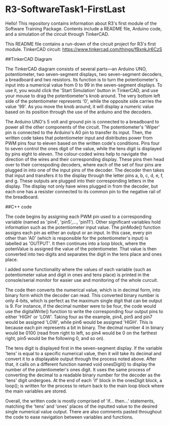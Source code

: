 # R3-SoftwareTask1-FirstLast
 Hello! This repository contains information about R3's first module of the Software Training Package. Contents include a README file, Arduino code, and a simulation of the circuit through TinkerCAD.

This README file contains a run-down of the circuit project for R3's first module. 
TinkerCAD circuit: https://www.tinkercad.com/things/fBxnkJr6CzS


##TinkerCAD Diagram

The TinkerCAD diagram consists of several parts—an Arduino UNO, potentiometer, two seven-segment displays, two seven-segment decoders, a breadboard and two resistors. Its function is to turn the potentiometer's input into a numerical value from 0 to 99 in the seven-segment displays. To use it, you would click the 'Start Simulation' button in TinkerCAD, and use your mouse to drag the potentiometer's knob around. The very bottom left side of the potentiometer represents '0', while the opposite side carries the value '99'. As you move the knob around, it will display a numeric value based on its position through the use of the arduino and the decoders.

The Arduino UNO's 5 volt and ground pin is connected to a breadboard to power all the other components of the circuit. The potentiometer's 'Wiper' pin is connected to the Arduino's A0 pin to transfer its input. Then, the written code takes that potentiometer input and distributes power from PWM pins four to eleven based on the written code's conditions. Pins four to seven control the ones digit of the value, while the tens digit is displayed by pins eight to eleven. The colour-coded wires help to navigate the direction of the wires and their corresponding display. These pins then head over to their correspoding decoders, where each of the set of four pins are plugged in into one of the input pins of the decoder. The decoder then takes that input and transfers it to the display through the letter pins a, b, c, d, e, f, and g. These outputs are plugged into their corresponding letters in the display. The display not only have wires plugged in from the decoder, but each one has a resister connected to its common pin to the negative rail of the breadboard.


##C++ code

The code begins by assigning each PWM pin used to a corresponding variable (named as 'pin4', 'pin5',..., 'pin11'). Other significant variables hold information such as the potentiometer input value. The pinMode() function assigns each pin as either an output or an input. In this case, every pin other than 'A0' (which is responsible for the potentiometer's input) is labelled as 'OUTPUT'. It then continues into a loop block, where the potenValue is assigned the value of the potentiometer. That value is then converted into two digits and separates the digit in the tens place and ones place.

I added some functionality where the values of each variable (such as potentiometer value and digit in ones and tens place) is printed in the console/serial monitor for easier use and monitoring of the whole curcuit. 

The code then converts the numerical value, which is in decimal form, into binary form which the decoder can read. This converted binary number is only 4-bits, which is perfect as the maximum single digit that can be output is 9. For instance, if the decimal number were to be four, the code would use the digitalWrite() function to write the corresponding four output pins to either 'HIGH' or 'LOW'. Taking four as the example, pin4, pin5 and pin7 would be assigned 'LOW', while pin6 would be assigned 'HIGH'. This is because each pin represents a bit in binary. The decimal number 4 in binary would be 0100 (read from right to left, so pin4 would be 0 on the farthest right, pin5 would be the following 0, and so on). 

The tens digit is displayed first in the seven-segment display. If the variable 'tens' is equal to a specific numerical value, then it will take its decimal and convert it to a displayable output through the process noted above. After that, it calls on a different function named void onesDigit() to display the number of the potentiometer's ones digit. It uses the same process of converting the decimal to a readable binary number for the decoder as the 'tens' digit undergoes. At the end of each 'if' block in the onesDigit block, a loop(); is written for the process to return back to the main loop block where the main variables are stored. 

Overall, the written code is mostly comprised of 'if... then...' statements, matching the 'tens' and 'ones' places of the inputted value to the desired single numerical value output. There are also comments pasted throughout the code to ease navigation between variables and functions.
